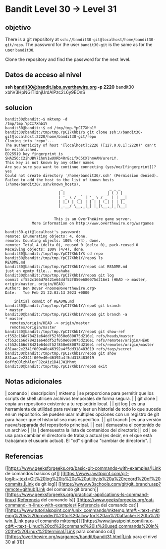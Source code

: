 # Bandit Level 30 -> Level 31



## objetivo
There is a git repository at `ssh://bandit30-git@localhost/home/bandit30-git/repo`. The password for the user `bandit30-git` is the same as for the user `bandit30`.

Clone the repository and find the password for the next level.

## Datos de acceso al nivel
**ssh bandit30@bandit.labs.overthewire.org -p 2220**
bandit30
xbhV3HpNGlTIdnjUrdAlPzc2L6y9EOnS



## solucion
```bash()
bandit30@bandit:~$ mktemp -d
/tmp/tmp.YpCI7Xhb1Y
bandit30@bandit:~$ cd /tmp/tmp.YpCI7Xhb1Y
bandit30@bandit:/tmp/tmp.YpCI7Xhb1Y$ git clone ssh://bandit30-git@localhost:2220/home/bandit30-git/repo
Cloning into 'repo'...
The authenticity of host '[localhost]:2220 ([127.0.0.1]:2220)' can't be established.
ED25519 key fingerprint is SHA256:C2ihUBV7ihnV1wUXRb4RrEcLfXC5CXlhmAAM/urerLY.
This key is not known by any other names
Are you sure you want to continue connecting (yes/no/[fingerprint])? yes
Could not create directory '/home/bandit30/.ssh' (Permission denied).
Failed to add the host to the list of known hosts (/home/bandit30/.ssh/known_hosts).
                         _                     _ _ _   
                        | |__   __ _ _ __   __| (_) |_ 
                        | '_ \ / _` | '_ \ / _` | | __|
                        | |_) | (_| | | | | (_| | | |_ 
                        |_.__/ \__,_|_| |_|\__,_|_|\__|
                                                       

                      This is an OverTheWire game server. 
            More information on http://www.overthewire.org/wargames

bandit30-git@localhost's password: 
remote: Enumerating objects: 4, done.
remote: Counting objects: 100% (4/4), done.
remote: Total 4 (delta 0), reused 0 (delta 0), pack-reused 0
Receiving objects: 100% (4/4), done.
bandit30@bandit:/tmp/tmp.YpCI7Xhb1Y$ cd repo
bandit30@bandit:/tmp/tmp.YpCI7Xhb1Y/repo$ ls
README.md
bandit30@bandit:/tmp/tmp.YpCI7Xhb1Y/repo$ cat README.md
just an epmty file... muahaha
bandit30@bandit:/tmp/tmp.YpCI7Xhb1Y/repo$ git log
commit cf552c166d78421e64ddf52f850e680075d216e1 (HEAD -> master, origin/master, origin/HEAD)
Author: Ben Dover <noone@overthewire.org>
Date:   Tue Feb 21 22:03:13 2023 +0000

    initial commit of README.md
bandit30@bandit:/tmp/tmp.YpCI7Xhb1Y/repo$ git branch
* master
bandit30@bandit:/tmp/tmp.YpCI7Xhb1Y/repo$ git branch -a
* master
  remotes/origin/HEAD -> origin/master
  remotes/origin/master
bandit30@bandit:/tmp/tmp.YpCI7Xhb1Y/repo$ git show-ref
cf552c166d78421e64ddf52f850e680075d216e1 refs/heads/master
cf552c166d78421e64ddf52f850e680075d216e1 refs/remotes/origin/HEAD
cf552c166d78421e64ddf52f850e680075d216e1 refs/remotes/origin/master
831aac2e2341f009e40e46392a4f5dd318483019 refs/tags/secret
bandit30@bandit:/tmp/tmp.YpCI7Xhb1Y/repo$ git show 831aac2e2341f009e40e46392a4f5dd318483019
OoffzGDlzhAlerFJ2cAiz1D41JW1Mhmt
bandit30@bandit:/tmp/tmp.YpCI7Xhb1Y/repo$ exit
```

## Notas adicionales
| comando | descripcion
| mktemp | se proporciona para permitir que los scripts de shell utilicen archivos temporales de forma segura. | 
| git clone | copia un repositorio existente a tu repisotirio local. |
| git log | es una herramienta de utilidad para revisar y leer un historial de todo lo que sucede en un repositorio. Se pueden usar múltiples opciones con un registro de git para hacer que el historial sea más específico. |
| git branch | es una versión nueva/separada del repositorio principal. |
| cat | demuestra el contenido de un archivo |
| ls | demeuestra la lista de contenidos del directorio|
| cd | se usa para cambiar el directorio de trabajo actual (es decir, en el que está trabajando el usuario actual). El "cd" significa "cambiar de directorio". |

## Referencias
[[https://www.geeksforgeeks.org/basic-git-commands-with-examples/|Link de comandos basicos git]]
[[https://www.javatpoint.com/git-log#:~:text=Git%20log%20is%20a%20utility,is%20a%20record%20of%20commits.|Link de git log]]
[[https://www.w3schools.com/git/git_branch.asp?remote=github|Link del comando git branch]]
[[https://www.geeksforgeeks.org/practical-applications-ls-command-linux/|Referencia del comando ls]]
[[https://www.geeksforgeeks.org/cat-command-in-linux-with-examples/|Referencia del comando cat]]
[[https://www.tutorialspoint.com/unix_commands/mktemp.htm#:~:text=mktemp%20is%20provided%20to%20allow,for%20an%20attacker%20to%20win.|Link para el comando mktemp]]
[[https://www.javatpoint.com/linux-cd#:~:text=Linux%20cd%20command%20is%20used,commands%20in%20the%20Linux%20terminal.|Link para comando cd]]
[[https://overthewire.org/wargames/bandit/bandit31.html|Link para el nivel 30 al 31]]